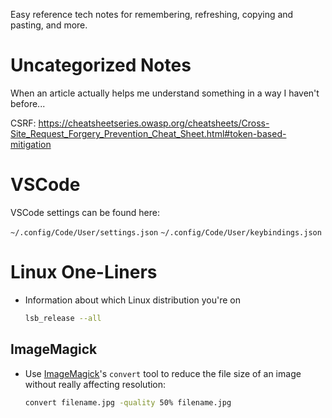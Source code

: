 Easy reference tech notes for remembering, refreshing, copying and pasting, and more.

# Uncategorized Notes

When an article actually helps me understand something in a way I haven't before...

CSRF: https://cheatsheetseries.owasp.org/cheatsheets/Cross-Site_Request_Forgery_Prevention_Cheat_Sheet.html#token-based-mitigation

# VSCode

VSCode settings can be found here:

`~/.config/Code/User/settings.json`
`~/.config/Code/User/keybindings.json`

# Linux One-Liners

* Information about which Linux distribution you're on
    ```bash
    lsb_release --all
    ```

## ImageMagick

* Use [ImageMagick](https://imagemagick.org/index.php)'s `convert` tool to reduce the file size of an image without really affecting resolution:
    ```bash
    convert filename.jpg -quality 50% filename.jpg
    ```
